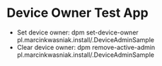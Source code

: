 # Device Owner Test App

 *  Set device owner: dpm set-device-owner pl.marcinkwasniak.install/.DeviceAdminSample
 *  Clear device owner: dpm remove-active-admin pl.marcinkwasniak.install/.DeviceAdminSample
